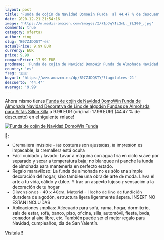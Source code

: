 ```yaml
---
layout: post
title: 'Funda de cojín de Navidad DomoWin Funda  al 44.47 % de descuento'
date: 2020-12-21 21:54:16
image: 'https://m.media-amazon.com/images/I/51pJqYIi2nL._SL200_.jpg'
comments: true
category: ofertas
author: ring
slug: 'B07ZJDQSTY-es'
actualPrice: 9.99 EUR
currency: EUR
price: 9.99
comparePrice: 17.99 EUR
prodname: 'Funda de cojín de Navidad DomoWin Funda de Almohada Navidad Decorativa de Lino de algodón Fundas de Almohada para Sofás Sillon Silla'
country: 'es'
flag: '🇪🇸'
buyurl: 'https://www.amazon.es/dp/B07ZJDQSTY/?tag=tolees-21'
descuento: '44.47'
average: '9.99'
---
```


Ahora mismo tienes [Funda de cojín de Navidad DomoWin Funda de Almohada Navidad Decorativa de Lino de algodón Fundas de Almohada para Sofás Sillon Silla](https://www.amazon.es/dp/B07ZJDQSTY/?tag=tolees-21) a 9.99 EUR (original: 17.99 EUR) (44.47 %  de descuento) en el siguiente enlace!

[![Funda de cojín de Navidad DomoWin Funda ](https://m.media-amazon.com/images/I/51pJqYIi2nL._SL200_.jpg)](https://www.amazon.es/dp/B07ZJDQSTY/?tag=tolees-21)

🔎:

- Cremallera invisible - las costuras son ajustadas, la impresión es impecable, la cremallera está oculta
- Fácil cuidado y lavado: Lavar a máquina con agua fría en ciclo suave por separado y secar a temperatura baja; no blanquee ni planche la funda de almohada para mantenerla en perfecto estado.
- Regalo maravilloso: La funda de almohada no es sólo una simple decoración del hogar, sino también una obra de arte de moda. Lleva el arte a tu vida, cálido y dulce. Y trae un aspecto lujoso y sensación a la decoración de tu hogar
- Dimensiones - 40 x 40cm; Material - Hecho de lino de fundición duradera de algodón, estructura ligera ligeramente áspera. INSERT NO ESTAN INCLUIDAS
- Aplicaciones amplias: Adecuado para sofá, cama, hogar, dormitorio, sala de estar, sofá, banco, piso, oficina, silla, automóvil, fiesta, boda, comedor al aire libre, etc. También puede ser el mejor regalo para Navidad, cumpleaños, día de San Valentín.

[Visítala!!!](https://www.amazon.es/dp/B07ZJDQSTY/?tag=tolees-21)
